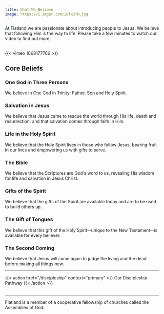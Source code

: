 ```yaml
---
title: What We Believe
image: https://i.imgur.com/I0fxJTM.jpg
---
```


At Flatland we are passionate about introducing people to Jesus. We believe that following Him is the way to life. Please take a few minutes to watch our video to find out more.<br><br>

{{< vimeo 1068177766 >}}

## Core Beliefs

### One God in Three Persons

We believe in One God in Trinity: Father, Son and Holy Spirit.

### Salvation in Jesus

We believe that Jesus came to rescue the world through His life, death and resurrection, and that salvation comes through faith in Him.

### Life in the Holy Spirit

We believe that the Holy Spirit lives in those who follow Jesus, bearing fruit in our lives and empowering us with gifts to serve.

### The Bible

We believe that the Scriptures are God's word to us, revealing His wisdom for life and salvation in Jesus Christ.

### Gifts of the Spirit

We believe that the gifts of the Spirit are available today and are to be used to build others up.

### The Gift of Tongues

We believe that this gift of the Holy Spirit--unique to the New Testament--is available for every believer.

### The Second Coming

We believe that Jesus will come again to judge the living and the dead before making all things new.<br>

<hr>

{{< action href="/discipleship" context="primary" >}}
Our Discipleship Pathway
{{< /action >}}<br><br>

<hr>

Flatland is a member of a cooperative fellowship of churches called the Assemblies of God.
